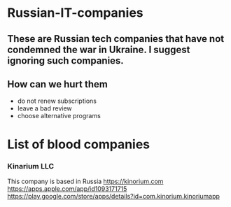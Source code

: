 # Russian-IT-companies

## These are Russian tech companies that have not condemned the war in Ukraine. I suggest ignoring such companies.

## How can we hurt them
- do not renew subscriptions
- leave a bad review
- choose alternative programs 


# List of blood companies

### Kinarium LLC
This company is based in Russia 
https://kinorium.com 
https://apps.apple.com/app/id1093171715 
https://play.google.com/store/apps/details?id=com.kinorium.kinoriumapp 
